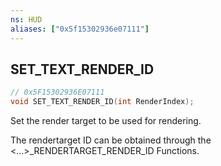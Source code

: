 ```yaml
---
ns: HUD
aliases: ["0x5f15302936e07111"]
---
```

## SET_TEXT_RENDER_ID

```c
// 0x5F15302936E07111
void SET_TEXT_RENDER_ID(int RenderIndex);
```

Set the render target to be used for rendering.

The rendertarget ID can be obtained through the <...>_RENDERTARGET_RENDER_ID Functions.

